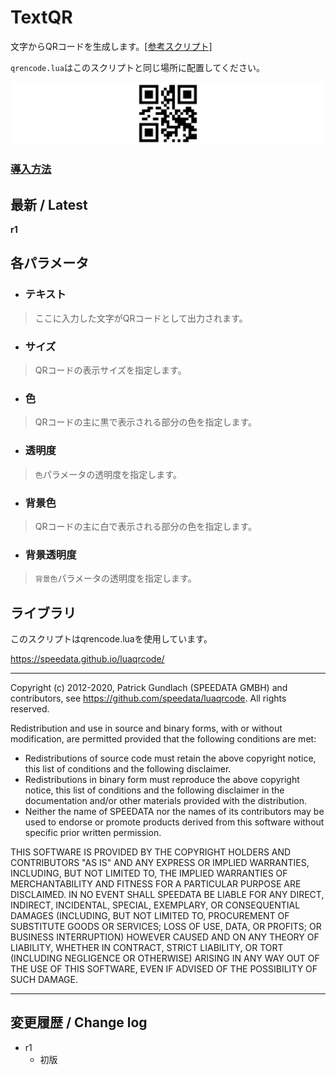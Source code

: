# TextQR

文字からQRコードを生成します。[[参考スクリプト]](https://shummg.work/archives/1530)

`qrencode.lua`はこのスクリプトと同じ場所に配置してください。

![sample](sample_image.png)

### [導入方法](https://github.com/nea-c/AviUtl-Scripts/blob/master/aviutl2/README.md)

## 最新 / Latest

**r1**

## 各パラメータ

* ### テキスト
> ここに入力した文字がQRコードとして出力されます。

* ### サイズ
> QRコードの表示サイズを指定します。

* ### 色
> QRコードの主に黒で表示される部分の色を指定します。

* ### 透明度
> `色`パラメータの透明度を指定します。

* ### 背景色
> QRコードの主に白で表示される部分の色を指定します。

* ### 背景透明度
> `背景色`パラメータの透明度を指定します。



## ライブラリ
このスクリプトはqrencode.luaを使用しています。

https://speedata.github.io/luaqrcode/

---

Copyright (c) 2012-2020, Patrick Gundlach (SPEEDATA GMBH) and contributors, see https://github.com/speedata/luaqrcode. All rights reserved.

Redistribution and use in source and binary forms, with or without
modification, are permitted provided that the following conditions are met:

 * Redistributions of source code must retain the above copyright
   notice, this list of conditions and the following disclaimer.
 * Redistributions in binary form must reproduce the above copyright
   notice, this list of conditions and the following disclaimer in the
   documentation and/or other materials provided with the distribution.
 * Neither the name of SPEEDATA nor the
   names of its contributors may be used to endorse or promote products
   derived from this software without specific prior written permission.

THIS SOFTWARE IS PROVIDED BY THE COPYRIGHT HOLDERS AND CONTRIBUTORS "AS IS" AND
ANY EXPRESS OR IMPLIED WARRANTIES, INCLUDING, BUT NOT LIMITED TO, THE IMPLIED
WARRANTIES OF MERCHANTABILITY AND FITNESS FOR A PARTICULAR PURPOSE ARE
DISCLAIMED. IN NO EVENT SHALL SPEEDATA BE LIABLE FOR ANY
DIRECT, INDIRECT, INCIDENTAL, SPECIAL, EXEMPLARY, OR CONSEQUENTIAL DAMAGES
(INCLUDING, BUT NOT LIMITED TO, PROCUREMENT OF SUBSTITUTE GOODS OR SERVICES;
LOSS OF USE, DATA, OR PROFITS; OR BUSINESS INTERRUPTION) HOWEVER CAUSED AND
ON ANY THEORY OF LIABILITY, WHETHER IN CONTRACT, STRICT LIABILITY, OR TORT
(INCLUDING NEGLIGENCE OR OTHERWISE) ARISING IN ANY WAY OUT OF THE USE OF THIS
SOFTWARE, EVEN IF ADVISED OF THE POSSIBILITY OF SUCH DAMAGE.

---


## 変更履歴 / Change log

- r1
    - 初版